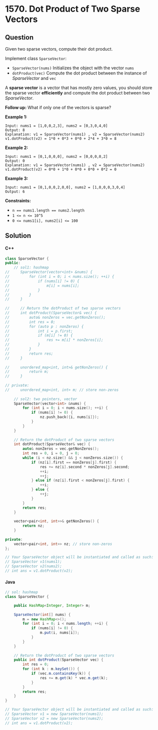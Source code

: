 # 1570. Dot Product of Two Sparse Vectors

## Question

Given two sparse vectors, compute their dot product.

Implement class `SparseVector`:

* `SparseVector(nums)` Initializes the object with the vector `nums`
* `dotProduct(vec)` Compute the dot product between the instance of _SparseVector_ and `vec`

A **sparse vector** is a vector that has mostly zero values, you should store the sparse vector **efficiently** and compute the dot product between two _SparseVector_.

**Follow up:** What if only one of the vectors is sparse?

**Example 1:**

```
Input: nums1 = [1,0,0,2,3], nums2 = [0,3,0,4,0]
Output: 8
Explanation: v1 = SparseVector(nums1) , v2 = SparseVector(nums2)
v1.dotProduct(v2) = 1*0 + 0*3 + 0*0 + 2*4 + 3*0 = 8
```

**Example 2:**

```
Input: nums1 = [0,1,0,0,0], nums2 = [0,0,0,0,2]
Output: 0
Explanation: v1 = SparseVector(nums1) , v2 = SparseVector(nums2)
v1.dotProduct(v2) = 0*0 + 1*0 + 0*0 + 0*0 + 0*2 = 0
```

**Example 3:**

```
Input: nums1 = [0,1,0,0,2,0,0], nums2 = [1,0,0,0,3,0,4]
Output: 6
```

**Constraints:**

* `n == nums1.length == nums2.length`
* `1 <= n <= 10^5`
* `0 <= nums1[i], nums2[i] <= 100`

## Solution

#### C++

```cpp
class SparseVector {
public:
    // sol1: hashmap
//     SparseVector(vector<int> &nums) {
//         for (int i = 0; i < nums.size(); ++i) {
//             if (nums[i] != 0) {
//                 m[i] = nums[i];
//             }
//         }
//     }
    
//     // Return the dotProduct of two sparse vectors
//     int dotProduct(SparseVector& vec) {
//         auto& nonZeros = vec.getNonZeros();
//         int res = 0;
//         for (auto p : nonZeros) {
//             int i = p.first;
//             if (m[i] != 0) {
//                 res += m[i] * nonZeros[i];
//             }
//         }
//         return res;
//     }
    
//     unordered_map<int, int>& getNonZeros() {
//         return m;
//     }
    
// private:
//     unordered_map<int, int> m; // store non-zeros
    
    // sol2: two pointers, vector
    SparseVector(vector<int> &nums) {
        for (int i = 0; i < nums.size(); ++i) {
            if (nums[i] != 0) {
                nz.push_back({i, nums[i]});
            }
        }
    }
    
    // Return the dotProduct of two sparse vectors
    int dotProduct(SparseVector& vec) {
        auto& nonZeros = vec.getNonZeros();
        int res = 0, i = 0, j = 0;
        while (i < nz.size() && j < nonZeros.size()) {
            if (nz[i].first == nonZeros[j].first) {
                res += nz[i].second * nonZeros[j].second;
                ++i;
                ++j;
            } else if (nz[i].first < nonZeros[j].first) {
                ++i;
            } else {
                ++j;
            }
        }
        return res;
    }
    
    vector<pair<int, int>>& getNonZeros() {
        return nz;
    }
    
private:
    vector<pair<int, int>> nz; // store non-zeros
};

// Your SparseVector object will be instantiated and called as such:
// SparseVector v1(nums1);
// SparseVector v2(nums2);
// int ans = v1.dotProduct(v2);
```

#### Java

```java
// sol: hashmap
class SparseVector {

    public HashMap<Integer, Integer> m;
    
    SparseVector(int[] nums) {
        m = new HashMap<>();
        for (int i = 0; i < nums.length; ++i) {
            if (nums[i] != 0) {
                m.put(i, nums[i]);
            }
        }
    }
    
	// Return the dotProduct of two sparse vectors
    public int dotProduct(SparseVector vec) {
        int res = 0;
        for (int k : m.keySet()) {
            if (vec.m.containsKey(k)) {
                res += m.get(k) * vec.m.get(k);
            }
        }
        return res;
    }
}

// Your SparseVector object will be instantiated and called as such:
// SparseVector v1 = new SparseVector(nums1);
// SparseVector v2 = new SparseVector(nums2);
// int ans = v1.dotProduct(v2);
```
